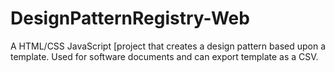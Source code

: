 # DesignPatternRegistry-Web
A HTML/CSS JavaScript [project that creates a design pattern based upon a template. Used for software documents and can export template as a CSV. 
